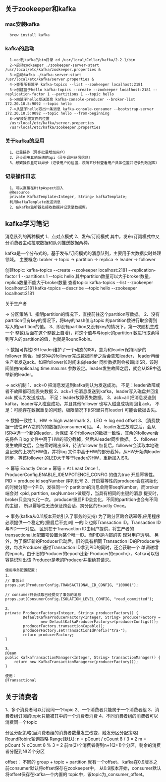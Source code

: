 ## 关于zookeeper和kafka
   ### mac安装kafka
      brew install kafka
   ### kafka的启动
      1->cd到kafka的bin目录 cd /usr/local/Cellar/kafka/2.2.1/bin
      2->启动zookeeper ./zookeeper-server-start /usr/local/etc/kafka/zookeeper.properties &
      3->启动kafka ./kafka-server-start /usr/local/etc/kafka/server.properties &
      4->查看所有篮子 kafka-topics --list --zookeeper localhost:2181
      5->创建篮子hello kafka-topics --create --zookeeper localhost:2181 --replication-factor 1 --partitions 1 --topic hello
      6->向篮子hello发送消息 kafka-console-producer --broker-list 172.20.10.5:9092 --topic hello
      7->从篮子hello取出一条消息 kafka-console-consumer --bootstrap-server 172.20.10.5:9092 --topic hello --from-beginning
      8->安装配置文件的位置
      /usr/local/etc/kafka/server.properties
      /usr/local/etc/kafka/zookeeper.properties
   ### 关于kafka的应用
      1、批量操作（异步批量增加用户）
      2、异步调用其他系统的api（异步调用征信信息）
      3、频繁操作且可以异步（记录用户的位置，没隔五秒钟查看用户具体位置并记录到数据库）
   ### 记录操作日志
      1、可以直接在HttpAspect加入
      @Resource
      private KafkaTemplate<Integer, String> kafkaTemplate;
      利用kafkaTemplate发送消息
      2、在kafka监听器处接收数据并记录至数据库。
      

## kafka学习笔记
消息队列的两种模式
1、点对点模式
2、发布/订阅模式
其中，发布/订阅模式中又分消费者主动拉取数据和队列推送数据两种。

kafka是一个分布式的，基于发布/订阅模式的消息队列，主要用于大数据实时处理领域。
主要概念:
broker -> topic -> partition -> replica -> leader -> follower

创建topic:
kafka-topics --create --zookeeper localhost:2181
--replication-factor 1 --partitions 1 --topic hello
其中partition数量可以大于broker数量，replica数量不能大于broker数量
查看topic:
kafka-topics --list --zookeeper localhost:2181
kafka-topics --describe --topic hello --zookeeper localhost:2181

关于生产者

-> 分区策略
1、指明partition的情况下，直接前往这个partition写数据。
2、没有partition但有key的情况下，将key的hash值与topic
的partition数进行取余得到写入的partition的值。
3、即没有partition又没有key的情况下，第一次随机生成一个
整数(后面在这个整数上自增)，将这个值与与topic的partition
数进行取余得到写入的partition的值，也就是RoundRobin。

-> 数据可靠性ISR
leader维护了一个动态的ISR，意为和leader保持同步的follower
集合。当ISR中的follower完成数据同步之后会告知leader，
leader再给生产者发送ack。如果follower长时间未向leader
同步数据则会被踢出ISR，该时间值由replica.lag.time.max.ms
参数设定。leader发生故障之后，就会从ISR中选举新的leader。

-> ack机制
1、ack=0
把消息发送到kafka则认为发送成功。
不足：leader故障或者不故障都可能丢失数据
2、ack=1
把消息发送到kafka，leader写入磁盘并回复ack
就认为发送成功。
不足：leader故障丢失数据。
3、ack=all
把消息发送到kafka，leader写入磁盘成功，并且其他follower
也写入磁盘成功则回复ack。
不足：可能存在数据重复的问题，极限情况下(ISR里只有leader)
可能会数据丢失。

-> 数据一致性
1、HW -> high watermark
2、LEO -> log end offset
3、(消费数据一致性)HW之前的的数据对consumer可见。
4、leader发生故障之后，会从ISR中选一个新的leader，为保证
多个follower的数据一致性，其余的follower会先将各自log
文件中高于HW的部分截掉，然后从leader同步数据。
5、follower发生故障之后，会被零时踢出ISR，待该follower
恢复后，follower会读取本地磁盘记录的上次的HW值，并将log
文件中高于HW的部分截掉，从HW开始向leader同步，等该follower
的LED大于等于leader的HW，重新加入ISR。

-> 幂等
Exactly Once = 幂等 + At Least Once
1、ProducerConfig.ENABLE_IDEMPOTENCE_CONFIG 的值为true
开启幂等性。
PID = produce id
seqNumber 序列化号
2、开启幂等性的producer会在初始化的时候分配一个PID，发往同一个
partition的消息会附带seqNumber，而broker端会对
<pid, partition, seqNumber>做缓存，当具有相同的主键的消息
提交时，broker只会持久化一次。
producer重启PID会变化，不同的partition也会有不同的主键，
所以幂等性无法保证跨会话、跨分区的Exactly Once。

-> 事务(kafka从0.11版本开始引入了事务的支持)
为了跨分区跨会话幂等,应用程序必须提供一个稳定的(重启后不变)唯
一的ID,也即Transaction ID。Transaction ID与PID一一对应。
区别在于Transaction ID由用户提供，将生产者的 
transactional.id配置项设置为某个唯一ID。而PID是内部的实
现对用户透明。
另外，为了保证新的Producer启动后，旧的具有相同 
Transaction ID的Producer失效，每次Producer 
通过Transaction ID拿到PID的同时，还会获取一个
单调递增的epoch。由于旧的Producer的epoch比新
Producer的epoch小，Kafka可以很容易识别出该
Producer是老的Producer并拒绝其请求。

    使用事务配置配置：
    1、
    // 事务id
    props.put(ProducerConfig.TRANSACTIONAL_ID_CONFIG, "100001");
    
    // consumer只会读取已经提交了事务的消息
    props.put(ConsumerConfig.ISOLATION_LEVEL_CONFIG, "read_committed");
     
    2、
    private ProducerFactory<Integer, String> producerFactory() {
            DefaultKafkaProducerFactory<Integer, String> producerFactory =
                    new DefaultKafkaProducerFactory<>(producerConfigs());
            producerFactory.transactionCapable();
            producerFactory.setTransactionIdPrefix("tra-");
            return producerFactory;
    }
     
    3、
    @Bean
    public KafkaTransactionManager<Integer, String> transactionManager() {
        return new KafkaTransactionManager<>(producerFactory());
    }
    
    使用：
    @Transactional
    
## 关于消费者
1、多个消费者可以订阅同一个topic
2、一个消费者只能属于一个消费者组
3、消费者组订阅的topic只能被其中的一个消费者消费
4、不同消费者组的消费者可以消费同一个topic

分区分配策略(当消费者组的消费者数量发生改变，触发分区分配策略)
RoundRobin:轮询策略
Range(默认):
n = pCount / cCount   8 / 3 = 2
m = pCount % cCount  8 % 3 = 2
前m(2)个消费者得到n+1(2+1)个分区，剩余的消费者分配到N(2)个分区

offset：
不同的 group + topic + partition 就有一个offset。
kafka在0.9版本之前consumer默认将offset保存在zookeeper中，
从0.9版本开始，consumer默认将offset保存在kafka一个内置的
topic中，该topic为_consumer_offset。